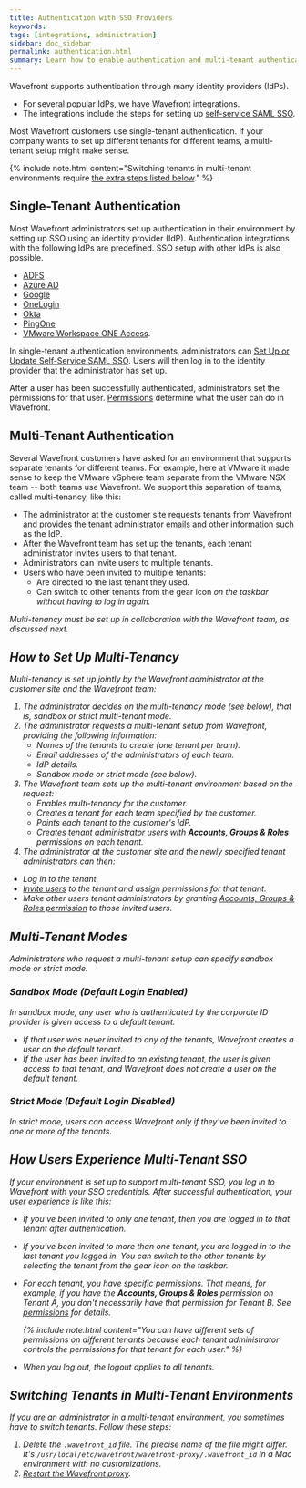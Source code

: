 ```yaml
---
title: Authentication with SSO Providers
keywords:
tags: [integrations, administration]
sidebar: doc_sidebar
permalink: authentication.html
summary: Learn how to enable authentication and multi-tenant authentication.
---
```


Wavefront supports authentication through many identity providers (IdPs).
* For several popular IdPs, we have Wavefront integrations.
* The integrations include the steps for setting up [self-service SAML SSO](auth_self_service_sso.html).

Most Wavefront customers use single-tenant authentication. If your company wants to set up different tenants for different teams, a multi-tenant setup might make sense.

{% include note.html content="Switching tenants in multi-tenant environments require [the extra steps listed below](#switching-tenants-in-multi-tenant-environments)." %}

## Single-Tenant Authentication

Most Wavefront administrators set up authentication in their environment by setting up SSO using an identity provider (IdP). Authentication integrations with the following IdPs are predefined. SSO setup with other IdPs is also possible.

* [ADFS](adfs.html)
* [Azure AD](azure_ad.html)
* [Google](google.html)
* [OneLogin](onelogin.html)
* [Okta](okta.html)
* [PingOne](pingone.html)
* [VMware Workspace ONE Access](workspace-one.html).

In single-tenant authentication environments, administrators can [Set Up or Update Self-Service SAML SSO](auth_self_service_sso.html). Users will then log in to the identity provider that the administrator has set up.

After a user has been successfully authenticated, administrators set the permissions for that user. [Permissions](permissions_overview.html) determine what the user can do in Wavefront.

## Multi-Tenant Authentication

Several Wavefront customers have asked for an environment that supports separate tenants for different teams. For example, here at VMware it made sense to keep the VMware vSphere team separate from the VMware NSX team -- both teams use Wavefront. We support this separation of teams, called multi-tenancy, like this:

* The administrator at the customer site requests tenants from Wavefront and provides the tenant administrator emails and other information such as the IdP.
* After the Wavefront team has set up the tenants, each tenant administrator invites users to that tenant.
* Administrators can invite users to multiple tenants.
* Users who have been invited to multiple tenants:
    - Are directed to the last tenant they used.
    - Can switch to other tenants from the gear icon <i class="fa fa-cog"/> on the taskbar without having to log in again.

Multi-tenancy must be set up in collaboration with the Wavefront team, as discussed next.

## How to Set Up Multi-Tenancy

Multi-tenancy is set up jointly by the Wavefront administrator at the customer site and the Wavefront team:

1. The administrator decides on the multi-tenancy mode (see below), that is, sandbox or strict multi-tenant mode.
1. The administrator requests a multi-tenant setup from Wavefront, providing the following information:
   * Names of the tenants to create (one tenant per team).
   * Email addresses of the administrators of each team.
   * IdP details.
   * Sandbox mode or strict mode (see below).
1. The Wavefront team sets up the multi-tenant environment based on the request:
   * Enables multi-tenancy for the customer.
   * Creates a tenant for each team specified by the customer.
   * Points each tenant to the customer's IdP.
   * Creates tenant administrator users with **Accounts, Groups & Roles** permissions on each tenant.
1. The administrator at the customer site and the newly specified tenant administrators can then:
  * Log in to the tenant.
  * [Invite users](user-accounts.html#create-and-manage-user-accounts) to the tenant and assign permissions for that tenant.
  * Make other users tenant administrators by granting [Accounts, Groups & Roles permission](permissions_overview.html) to those invited users.

## Multi-Tenant Modes

Administrators who request a multi-tenant setup can specify sandbox mode or strict mode.

### Sandbox Mode (Default Login Enabled)

In sandbox mode, any user who is authenticated by the corporate ID provider is given access to a default tenant.
* If that user was never invited to any of the tenants, Wavefront creates a user on the default tenant.
* If the user has been invited to an existing tenant, the user is given access to that tenant, and Wavefront does not create a user on the default tenant.

### Strict Mode (Default Login Disabled)

In strict mode, users can access Wavefront only if they've been invited to one or more of the tenants.

## How Users Experience Multi-Tenant SSO

If your environment is set up to support multi-tenant SSO, you log in to Wavefront with your SSO credentials. After successful authentication, your user experience is like this:

   * If you've been invited to only one tenant, then you are logged in to that tenant after authentication.
   * If you've been invited to more than one tenant, you are logged in to the last tenant you logged in. You can switch to the other tenants by selecting the tenant from the gear icon <i class="fa fa-cog"/> on the taskbar.
   * For each tenant, you have specific permissions. That means, for example, if you have the **Accounts, Groups & Roles** permission on Tenant A, you don't necessarily have that permission for Tenant B. See [permissions](permissions_overview.html) for details.


      {% include note.html content="You can have different sets of permissions on different tenants because each tenant administrator controls the permissions for that tenant for each user." %}

   * When you log out, the logout applies to *all* tenants.

## Switching Tenants in Multi-Tenant Environments

If you are an administrator in a multi-tenant environment, you sometimes have to switch tenants. Follow these steps:

1. Delete the `.wavefront_id` file. The precise name of the file might differ. It's `/usr/local/etc/wavefront/wavefront-proxy/.wavefront_id` in a Mac environment with no customizations.
2. [Restart the Wavefront proxy](proxies_installing.html#starting-and-stopping-a-proxy).
